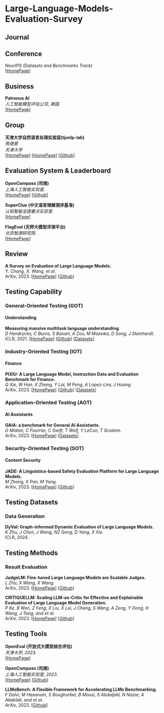 # Large-Language-Models-Evaluation-Survey

## Journal

## Conference

*NeurIPS (Datasets and Benchmarks Track)*<br>
[[HomePage](https://dblp.uni-trier.de/db/conf/nips/neurips2023.html)]

## Business

**Patronus AI**<br>
*人工智能模型评估公司, 美国.*<br>
[[HomePage](https://www.patronus.ai/)]

## Group

**天津大学自然语言处理实验室(tjunlp-lab)**<br>
*熊德意*<br>
*天津大学*<br>
[[HomePage](https://tjunlp-lab.github.io/)]
[[HomePage](https://dyxiong.github.io/)]
[[Github](https://github.com/tjunlp-lab)]

## Evaluation System & Leaderboard

**OpenCompass (司南)**<br>
*上海人工智能实验室.*<br>
[[HomePage](https://opencompass.org.cn/home)]
[[Github](https://opencompass.org.cn/home)]

**SuperClue (中文语言理解测评基准)**<br>
*认知智能全国重点实验室.*<br>
[[HomePage](https://www.cluebenchmarks.com/index.html)]

**FlagEval (天秤大模型评测平台)**<br>
*北京智源研究院.*<br>
[[HomePage](https://flageval.baai.ac.cn/#/home)]

## Review

**A Survey on Evaluation of Large Language Models.**<br>
*Y. Chang, X. Wang, et al.*<br>
ArXiv, 2023.
[[HomePage](https://arxiv.org/pdf/2307.03109.pdf)]
[[Github](https://github.com/MLGroupJLU/LLM-eval-survey)]

## Testing Capability

### General-Oriented Testing (GOT)

#### Understanding

**Measuring massive multitask language understanding.**<br>
*D Hendrycks, C Burns, S Basart, A Zou, M Mazeika, D Song, J Steinhardt.*<br>
ICLR, 2021.
[[HomePage](https://arxiv.org/pdf/2009.03300.pdf?trk=public_post_comment-text)]
[[Github](https://github.com/hendrycks/test)]
[[Datasets](https://huggingface.co/datasets/tasksource/mmlu)]

### Industry-Oriented Testing (IOT)

#### Finance

**PIXIU: A Large Language Model, Instruction Data and Evaluation Benchmark for Finance.**<br>
*Q Xie, W Han, X Zhang, Y Lai, M Peng, A Lopez-Lira, J Huang.*<br>
ArXiv, 2023.
[[HomePage](https://arxiv.org/pdf/2306.05443.pdf)]
[[Github](https://github.com/The-FinAI/PIXIU)]
[[Datasets](https://huggingface.co/ChanceFocus)]

### Application-Oriented Testing (AOT)

#### AI Assistants

**GAIA: a benchmark for General AI Assistants.**<br>
*G Mialon, C Fourrier, C Swift, T Wolf, Y LeCun, T Scialom.*<br>
ArXiv, 2023.
[[HomePage](https://arxiv.org/pdf/2311.12983.pdf?trk=public_post_comment-text)]
[[Datasets](https://huggingface.co/datasets/gaia-benchmark/GAIA)]

### Security-Oriented Testing (SOT)

#### Content Security

**JADE: A Linguistics-based Safety Evaluation Platform for Large Language Models.**<br>
*M Zhang, X Pan, M Yang.*<br>
ArXiv, 2023.
[[HomePage](https://arxiv.org/pdf/2311.00286.pdf)]
[[Github](https://github.com/whitzard-ai/jade-db)]

## Testing Datasets

### Data Generation

**DyVal: Graph-informed Dynamic Evaluation of Large Language Models.**<br>
*K Zhu, J Chen, J Wang, NZ Gong, D Yang, X Xie.*<br>
ICLR, 2024.

## Testing Methods

### Result Evaluation

**JudgeLM: Fine-tuned Large Language Models are Scalable Judges.**<br>
*L Zhu, X Wang, X Wang.*<br>
ArXiv, 2023.
[[HomePage](https://arxiv.org/pdf/2310.17631.pdf)]
[[Github](https://github.com/baaivision/JudgeLM)]

**CRITIQUELLM: Scaling LLM-as-Critic for Effective and Explainable Evaluation of Large Language Model Generation.**<br>
*P Ke, B Wen, Z Feng, X Liu, X Lei, J Cheng, S Wang, A Zeng, Y Dong, H Wang, J Tang, and et al.*<br>
ArXiv, 2023.
[[HomePage](https://arxiv.org/pdf/2311.18702.pdf)]
[[Github](https://github.com/thu-coai/CritiqueLLM)]

## Testing Tools

**OpenEval (开放式大模型综合评估)**<br>
*天津大学, 2023.*<br>
[[HomePage](http://openeval.org.cn/)]

**OpenCompass (司南)**<br>
*上海人工智能实验室, 2023.*<br>
[[HomePage](https://opencompass.org.cn/home)]
[[Github](https://opencompass.org.cn/home)]

**LLMeBench: A Flexible Framework for Accelerating LLMs Benchmarking.**<br>
*F Dalvi, M Hasanain, S Boughorbel, B Mousi, S Abdaljalil, N Nazar, A Abdelali, and et al.*<br>
ArXiv, 2023.
[[Github](https://github.com/qcri/LLMeBench/)]
